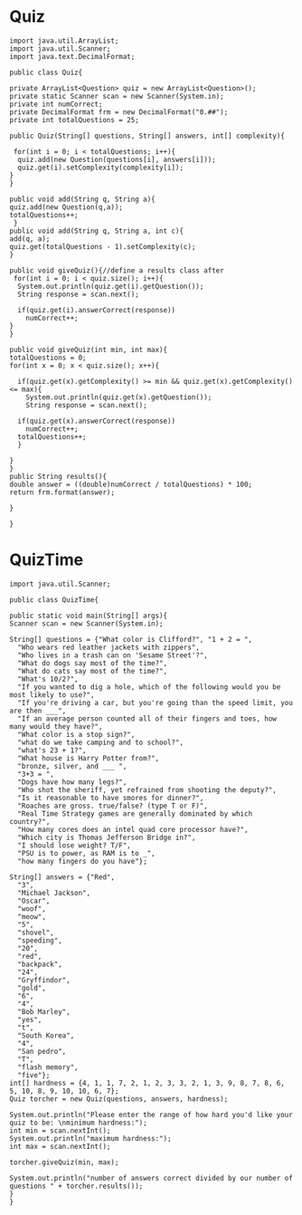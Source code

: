 # Quiz
    import java.util.ArrayList;
    import java.util.Scanner;
    import java.text.DecimalFormat;

    public class Quiz{
  
    private ArrayList<Question> quiz = new ArrayList<Question>();
    private static Scanner scan = new Scanner(System.in);
    private int numCorrect;
    private DecimalFormat frm = new DecimalFormat("0.##");
    private int totalQuestions = 25;
  
    public Quiz(String[] questions, String[] answers, int[] complexity){
    
     for(int i = 0; i < totalQuestions; i++){
      quiz.add(new Question(questions[i], answers[i]));
      quiz.get(i).setComplexity(complexity[i]);
    }
    }
  
    public void add(String q, String a){
    quiz.add(new Question(q,a));
    totalQuestions++;
     }
    public void add(String q, String a, int c){
    add(q, a);
    quiz.get(totalQuestions - 1).setComplexity(c);
    }
  
    public void giveQuiz(){//define a results class after
     for(int i = 0; i < quiz.size(); i++){
      System.out.println(quiz.get(i).getQuestion());
      String response = scan.next();
      
      if(quiz.get(i).answerCorrect(response))
        numCorrect++;
    }
    }
  
    public void giveQuiz(int min, int max){
    totalQuestions = 0;
    for(int x = 0; x < quiz.size(); x++){
      
      if(quiz.get(x).getComplexity() >= min && quiz.get(x).getComplexity() <= max){
        System.out.println(quiz.get(x).getQuestion());
        String response = scan.next();
      
      if(quiz.get(x).answerCorrect(response))
        numCorrect++;
      totalQuestions++;
      }
    
    }
    }
    public String results(){
    double answer = ((double)numCorrect / totalQuestions) * 100;
    return frm.format(answer);
    
    }

    }

       
# QuizTime

    import java.util.Scanner;

    public class QuizTime{
  
    public static void main(String[] args){
    Scanner scan = new Scanner(System.in);
    
    String[] questions = {"What color is Clifford?", "1 + 2 = ",
      "Who wears red leather jackets with zippers",
      "Who lives in a trash can on 'Sesame Street'?",
      "What do dogs say most of the time?",
      "What do cats say most of the time?",
      "What's 10/2?",
      "If you wanted to dig a hole, which of the following would you be most likely to use?",
      "If you're driving a car, but you're going than the speed limit, you are then ___",
      "If an average person counted all of their fingers and toes, how many would they have?",
      "What color is a stop sign?",
      "what do we take camping and to school?",
      "what's 23 + 1?",
      "What house is Harry Potter from?",
      "bronze, silver, and ___ ",
      "3+3 = ",
      "Dogs have how many legs?",
      "Who shot the sheriff, yet refrained from shooting the deputy?",
      "Is it reasonable to have smores for dinner?",
      "Roaches are gross. true/false? (type T or F)",
      "Real Time Strategy games are generally dominated by which country?",
      "How many cores does an intel quad core processor have?",
      "Which city is Thomas Jefferson Bridge in?",
      "I should lose weight? T/F",
      "PSU is to power, as RAM is to _",
      "how many fingers do you have"};
    
    String[] answers = {"Red",
      "3",
      "Michael Jackson",
      "Oscar",
      "woof",
      "meow",
      "5",
      "shovel",
      "speeding",
      "20",
      "red",
      "backpack",
      "24",
      "Gryffindor",
      "gold",
      "6",
      "4",
      "Bob Marley",
      "yes",
      "t",
      "South Korea",
      "4",
      "San pedro",
      "T",
      "flash memory",
      "five"};
    int[] hardness = {4, 1, 1, 7, 2, 1, 2, 3, 3, 2, 1, 3, 9, 8, 7, 8, 6, 5, 10, 8, 9, 10, 10, 6, 7};
    Quiz torcher = new Quiz(questions, answers, hardness);
    
    System.out.println("Please enter the range of how hard you'd like your quiz to be: \nminimum hardness:");
    int min = scan.nextInt();
    System.out.println("maximum hardness:");
    int max = scan.nextInt();
    
    torcher.giveQuiz(min, max);
    
    System.out.println("number of answers correct divided by our number of questions " + torcher.results());
    }
    }
